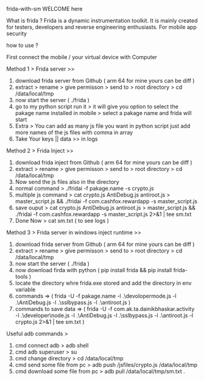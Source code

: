 frida-with-sm WELCOME here

What is frida ?
Frida is a dynamic instrumentation toolkit. It is mainly created for testers, developers and reverse engineering enthusiasts. For mobile app security

how to use ? 

First connect the mobile / your virtual device with Computer

Method 1 > 
Frida server >>
1. download frida server from Github ( arm 64 for mine yours can be diff )
2. extract > rename > give permisson > send to > root directory > cd /data/local/tmp
3. now start the server ( ./frida )
4. go to my python script run it > it will give you option to select the pakage name installed in mobile > select a pakage name and frida will start
5. Extra > You can add as many js file you want in python script just add more names of the js files with comma in array
6. Take Your keys || data >> in logs

Method 2 > 
Frida Inject >>
1. download frida inject from Github ( arm 64 for mine yours can be diff )
2. extract > rename > give permisson > send to > root directory > cd /data/local/tmp
3. Now send the js files also in the directory 
4. normal command > ./fridai -f pakage.name -s crypto.js
5. multiple js command > cat crypto.js AntiDebug.js antiroot.js > master_script.js && ./fridai -f com.cashfox.rewardapp -s master_script.js
6. save ouput > cat crypto.js AntiDebug.js antiroot.js > master_script.js && ./fridai -f com.cashfox.rewardapp -s master_script.js 2>&1 | tee sm.txt
7. Done Now > cat sm.txt ( to see logs )

Method 3 > 
Frida server in windows inject runtime >>
1. download frida server from Github ( arm 64 for mine yours can be diff )
2. extract > rename > give permisson > send to > root directory > cd /data/local/tmp
3. now start the server ( ./frida )
4. now download firda with python ( pip install frida && pip install frida-tools )
5. locate the directory whre frida.exe stored and add the directory in env variable
6. commands => ( frida -U -f pakage.name -l .\devolopermode.js -l .\AntiDebug.js -l .\sslbypass.js -l .\antiroot.js )
7. commands to save data => ( frida -U -f com.ak.ta.dainikbhaskar.activity -l .\developer\node.js -l .\AntiDebug.js -l .\sslbypass.js -l .\antiroot.js -l crypto.js 2>&1 | tee sm.txt ) 




Useful adb commands >

1. cmd connect adb > adb shell 
2. cmd adb superuser > su
3. cmd change directory > cd /data/local/tmp
4. cmd send some file from pc > adb push /jsfiles/crypto.js /data/local/tmp
5. cmd download some file from pc > adb pull /data/local/tmp/sm.txt .
